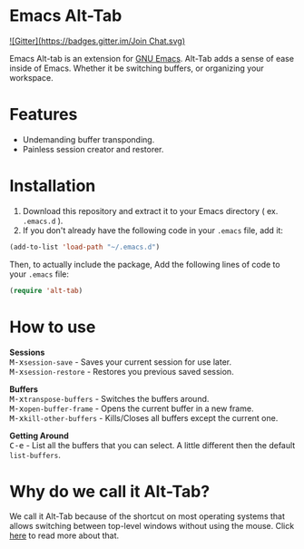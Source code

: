 Emacs Alt-Tab
=======
[![Gitter](https://badges.gitter.im/Join Chat.svg)](https://gitter.im/KingShimkus/alt-tab?utm_source=badge&utm_medium=badge&utm_campaign=pr-badge&utm_content=badge)

Emacs Alt-tab is an extension for <a href="http://www.gnu.org/software/emacs/">GNU Emacs</a>. Alt-Tab adds a sense of ease inside of Emacs. Whether it be switching buffers, or organizing your workspace.

Features
=======

- Undemanding buffer transponding.
- Painless session creator and restorer.

Installation
=======

1. Download this repository and extract it to your Emacs directory ( ex. `.emacs.d` ).<br/>
2. If you don't already have the following code in your `.emacs` file, add it:
```lisp
(add-to-list 'load-path "~/.emacs.d")
```
Then, to actually include the package, Add the following lines of code to your `.emacs` file:
```lisp
(require 'alt-tab)
```
How to use
=======

<b>Sessions</b><br/>
<kbd>M-x</kbd>`session-save` - Saves your current session for use later. <br/>
<kbd>M-x</kbd>`session-restore` - Restores you previous saved session.

<b>Buffers</b><br/>
<kbd>M-x</kbd>`transpose-buffers` - Switches the buffers around. <br/>
<kbd>M-x</kbd>`open-buffer-frame` - Opens the current buffer in a new frame. <br/>
<kbd>M-x</kbd>`kill-other-buffers` - Kills/Closes all buffers except the current one.

<b>Getting Around</b><br/>
<kbd>C-e</kbd> - List all the buffers that you can select. A little different then the default `list-buffers`.<br/>

Why do we call it Alt-Tab?
=======

We call it Alt-Tab because of the shortcut on most operating systems that allows switching between top-level windows without using the mouse. Click <a href="http://en.wikipedia.org/wiki/Alt-Tab">here</a> to read more about that.
